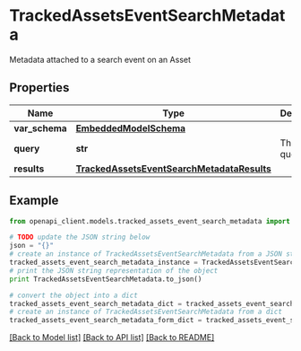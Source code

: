 # TrackedAssetsEventSearchMetadata

Metadata attached to a search event on an Asset

## Properties
Name | Type | Description | Notes
------------ | ------------- | ------------- | -------------
**var_schema** | [**EmbeddedModelSchema**](EmbeddedModelSchema.md) |  | [optional] 
**query** | **str** | The search query itself | [optional] 
**results** | [**TrackedAssetsEventSearchMetadataResults**](TrackedAssetsEventSearchMetadataResults.md) |  | [optional] 

## Example

```python
from openapi_client.models.tracked_assets_event_search_metadata import TrackedAssetsEventSearchMetadata

# TODO update the JSON string below
json = "{}"
# create an instance of TrackedAssetsEventSearchMetadata from a JSON string
tracked_assets_event_search_metadata_instance = TrackedAssetsEventSearchMetadata.from_json(json)
# print the JSON string representation of the object
print TrackedAssetsEventSearchMetadata.to_json()

# convert the object into a dict
tracked_assets_event_search_metadata_dict = tracked_assets_event_search_metadata_instance.to_dict()
# create an instance of TrackedAssetsEventSearchMetadata from a dict
tracked_assets_event_search_metadata_form_dict = tracked_assets_event_search_metadata.from_dict(tracked_assets_event_search_metadata_dict)
```
[[Back to Model list]](../README.md#documentation-for-models) [[Back to API list]](../README.md#documentation-for-api-endpoints) [[Back to README]](../README.md)


